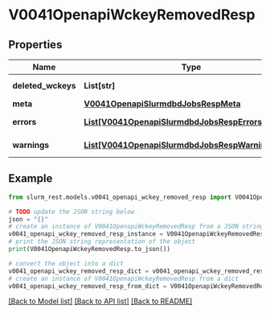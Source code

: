 # V0041OpenapiWckeyRemovedResp


## Properties

Name | Type | Description | Notes
------------ | ------------- | ------------- | -------------
**deleted_wckeys** | **List[str]** | deleted wckeys | 
**meta** | [**V0041OpenapiSlurmdbdJobsRespMeta**](V0041OpenapiSlurmdbdJobsRespMeta.md) |  | [optional] 
**errors** | [**List[V0041OpenapiSlurmdbdJobsRespErrorsInner]**](V0041OpenapiSlurmdbdJobsRespErrorsInner.md) | Query errors | [optional] 
**warnings** | [**List[V0041OpenapiSlurmdbdJobsRespWarningsInner]**](V0041OpenapiSlurmdbdJobsRespWarningsInner.md) | Query warnings | [optional] 

## Example

```python
from slurm_rest.models.v0041_openapi_wckey_removed_resp import V0041OpenapiWckeyRemovedResp

# TODO update the JSON string below
json = "{}"
# create an instance of V0041OpenapiWckeyRemovedResp from a JSON string
v0041_openapi_wckey_removed_resp_instance = V0041OpenapiWckeyRemovedResp.from_json(json)
# print the JSON string representation of the object
print(V0041OpenapiWckeyRemovedResp.to_json())

# convert the object into a dict
v0041_openapi_wckey_removed_resp_dict = v0041_openapi_wckey_removed_resp_instance.to_dict()
# create an instance of V0041OpenapiWckeyRemovedResp from a dict
v0041_openapi_wckey_removed_resp_from_dict = V0041OpenapiWckeyRemovedResp.from_dict(v0041_openapi_wckey_removed_resp_dict)
```
[[Back to Model list]](../README.md#documentation-for-models) [[Back to API list]](../README.md#documentation-for-api-endpoints) [[Back to README]](../README.md)



